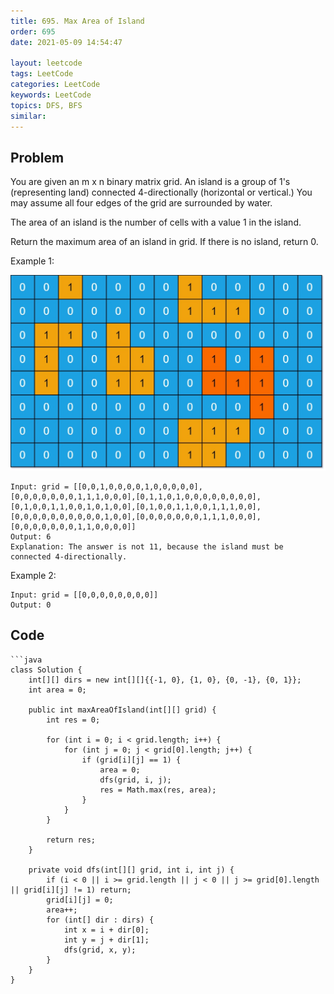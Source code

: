 ```yaml
---
title: 695. Max Area of Island
order: 695
date: 2021-05-09 14:54:47

layout: leetcode
tags: LeetCode
categories: LeetCode
keywords: LeetCode
topics: DFS, BFS
similar:
---
```


## Problem

You are given an m x n binary matrix grid. An island is a group of 1's (representing land) connected 4-directionally (horizontal or vertical.) You may assume all four edges of the grid are surrounded by water.

The area of an island is the number of cells with a value 1 in the island.

Return the maximum area of an island in grid. If there is no island, return 0.



Example 1:

![image tooltip here](./assets/695.jpeg)

```
Input: grid = [[0,0,1,0,0,0,0,1,0,0,0,0,0],[0,0,0,0,0,0,0,1,1,1,0,0,0],[0,1,1,0,1,0,0,0,0,0,0,0,0],[0,1,0,0,1,1,0,0,1,0,1,0,0],[0,1,0,0,1,1,0,0,1,1,1,0,0],[0,0,0,0,0,0,0,0,0,0,1,0,0],[0,0,0,0,0,0,0,1,1,1,0,0,0],[0,0,0,0,0,0,0,1,1,0,0,0,0]]
Output: 6
Explanation: The answer is not 11, because the island must be connected 4-directionally.
```
Example 2:
```
Input: grid = [[0,0,0,0,0,0,0,0]]
Output: 0
```
## Code

```{% raw %}
```java
class Solution {
    int[][] dirs = new int[][]{{-1, 0}, {1, 0}, {0, -1}, {0, 1}};
    int area = 0;

    public int maxAreaOfIsland(int[][] grid) {
        int res = 0;

        for (int i = 0; i < grid.length; i++) {
            for (int j = 0; j < grid[0].length; j++) {
                if (grid[i][j] == 1) {
                    area = 0;
                    dfs(grid, i, j);
                    res = Math.max(res, area);
                }
            }
        }

        return res;
    }

    private void dfs(int[][] grid, int i, int j) {
        if (i < 0 || i >= grid.length || j < 0 || j >= grid[0].length || grid[i][j] != 1) return;
        grid[i][j] = 0;
        area++;
        for (int[] dir : dirs) {
            int x = i + dir[0];
            int y = j + dir[1];
            dfs(grid, x, y);
        }
    }
}
```
```{% endraw %}